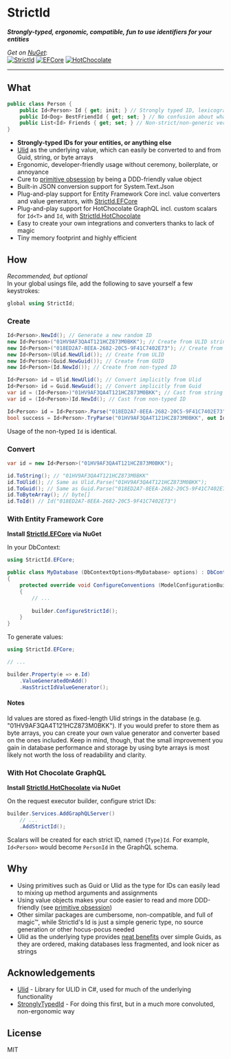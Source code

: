 # StrictId
***Strongly-typed, ergonomic, compatible, fun to use identifiers for your entities***  

*Get on [NuGet](https://www.nuget.org/packages/StrictId)*:  
[![StrictId](https://img.shields.io/nuget/v/StrictId?label=StrictId)](https://www.nuget.org/packages/StrictId)
[![EFCore](https://img.shields.io/nuget/v/StrictId.EFCore?label=StrictId.EFCore)](https://www.nuget.org/packages/StrictId.EFCore)
[![HotChocolate](https://img.shields.io/nuget/v/StrictId.HotChocolate?label=StrictId.HotChocolate)](https://www.nuget.org/packages/StrictId.HotChocolate)

---

## What

```csharp
public class Person {
    public Id<Person> Id { get; init; } // Strongly typed ID, lexicographically sortable, and round-trip convertible to Guid, Ulid, and string
    public Id<Dog> BestFriendId { get; set; } // No confusion about what ID we are looking for here
    public List<Id> Friends { get; set; } // Non-strict/non-generic version also included
}
```

- **Strongly-typed IDs for your entities, or anything else**
- [Ulid](https://github.com/ulid/spec) as the underlying value, which can easily be converted to and from Guid, string, or byte arrays
- Ergonomic, developer-friendly usage without ceremony, boilerplate, or annoyance
- Cure to [primitive obsession](https://refactoring.guru/smells/primitive-obsession) by being a DDD-friendly value object
- Built-in JSON conversion support for System.Text.Json
- Plug-and-play support for Entity Framework Core incl. value converters and value generators, with [StrictId.EFCore](https://www.nuget.org/packages/StrictId.EFCore)
- Plug-and-play support for HotChocolate GraphQL incl. custom scalars for `Id<T>` and `Id`, with [StrictId.HotChocolate](https://www.nuget.org/packages/StrictId.HotChocolate)
- Easy to create your own integrations and converters thanks to lack of magic
- Tiny memory footprint and highly efficient

## How

*Recommended, but optional*  
In your global usings file, add the following to save yourself a few keystrokes:
```csharp
global using StrictId;
```

### Create
```csharp
Id<Person>.NewId(); // Generate a new random ID
new Id<Person>("01HV9AF3QA4T121HCZ873M0BKK"); // Create from ULID string
new Id<Person>("018ED2A7-8EEA-2682-20C5-9F41C7402E73"); // Create from GUID string
new Id<Person>(Ulid.NewUlid()); // Create from ULID
new Id<Person>(Guid.NewGuid()); // Create from GUID
new Id<Person>(Id.NewId()); // Create from non-typed ID

Id<Person> id = Ulid.NewUlid(); // Convert implicitly from Ulid
Id<Person> id = Guid.NewGuid(); // Convert implicitly from Guid
var id = (Id<Person>)"01HV9AF3QA4T121HCZ873M0BKK"; // Cast from string
var id = (Id<Person>)Id.NewId(); // Cast from non-typed ID

Id<Person> id = Id<Person>.Parse("018ED2A7-8EEA-2682-20C5-9F41C7402E73"); // Parse from Guid or Ulid
bool success = Id<Person>.TryParse("01HV9AF3QA4T121HCZ873M0BKK", out Id<Person> id); // Safely parse from Guid or Ulid
```

Usage of the non-typed `Id` is identical.

### Convert

```csharp
var id = new Id<Person>("01HV9AF3QA4T121HCZ873M0BKK");

id.ToString(); // "01HV9AF3QA4T121HCZ873M0BKK"
id.ToUlid(); // Same as Ulid.Parse("01HV9AF3QA4T121HCZ873M0BKK");
id.ToGuid(); // Same as Guid.Parse("018ED2A7-8EEA-2682-20C5-9F41C7402E73");
id.ToByteArray(); // byte[]
id.ToId() // Id("018ED2A7-8EEA-2682-20C5-9F41C7402E73")
```

### With Entity Framework Core

**Install [StrictId.EFCore](https://www.nuget.org/packages/StrictId.EFCore) via NuGet**

In your DbContext:
```csharp
using StrictId.EFCore;

public class MyDatabase (DbContextOptions<MyDatabase> options) : DbContext(options)
{
    protected override void ConfigureConventions (ModelConfigurationBuilder builder)
    {
        // ...
        
        builder.ConfigureStrictId();
    }
}
```

To generate values:
```csharp
using StrictId.EFCore;

// ...

builder.Property(e => e.Id)
    .ValueGeneratedOnAdd()
    .HasStrictIdValueGenerator();
```

#### Notes

Id values are stored as fixed-length Ulid strings in the database (e.g. "01HV9AF3QA4T121HCZ873M0BKK"). If you would prefer to store them as byte arrays, you can create your own value generator and converter based on the ones included. Keep in mind, though, that the small improvement you gain in database performance and storage by using byte arrays is most likely not worth the loss of readability and clarity. 

### With Hot Chocolate GraphQL

**Install [StrictId.HotChocolate](https://www.nuget.org/packages/StrictId.HotChocolate) via NuGet**

On the request executor builder, configure strict IDs:
```csharp
builder.Services.AddGraphQLServer()
    // ...
    .AddStrictId();
```

Scalars will be created for each strict ID, named `{Type}Id`. For example, `Id<Person>` would become `PersonId` in the GraphQL schema.

## Why

- Using primitives such as Guid or Ulid as the type for IDs can easily lead to mixing up method arguments and assignments
- Using value objects makes your code easier to read and more DDD-friendly (see [primitive obsession](https://refactoring.guru/smells/primitive-obsession))
- Other similar packages are cumbersome, non-compatible, and full of magic™, while StrictId's Id is just a simple generic type, no source generation or other hocus-pocus needed
- Ulid as the underlying type provides [neat benefits](https://github.com/ulid/spec) over simple Guids, as they are ordered, making databases less fragmented, and look nicer as strings

## Acknowledgements

- [Ulid](https://github.com/Cysharp/Ulid) - Library for ULID in C#, used for much of the underlying functionality
- [StronglyTypedId](https://github.com/andrewlock/StronglyTypedId) - For doing this first, but in a much more convoluted, non-ergonomic way

## License

MIT
